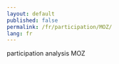 ```yaml
---
layout: default
published: false
permalink: /fr/participation/MOZ/
lang: fr
---
```


participation analysis MOZ
